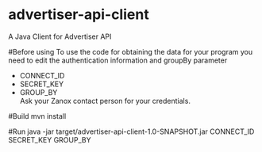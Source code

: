# advertiser-api-client
A Java Client for Advertiser API

#Before using
To use the code for obtaining the data for your program you need to edit the authentication information and groupBy parameter
* CONNECT_ID
* SECRET_KEY
* GROUP_BY  
Ask your Zanox contact person for your credentials.

#Build
mvn install

#Run
java -jar target/advertiser-api-client-1.0-SNAPSHOT.jar CONNECT_ID SECRET_KEY GROUP_BY

